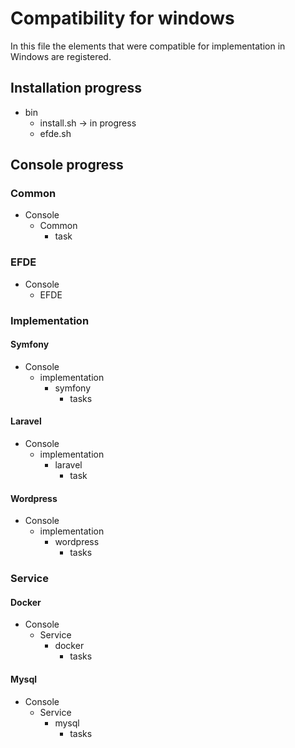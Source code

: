 # Compatibility for windows 

In this file the elements that were compatible for implementation in Windows are registered.


## Installation progress
- bin 
  - install.sh -> in progress
  - efde.sh

## Console progress

### Common 
- Console
  - Common 
    - task

### EFDE
- Console
  - EFDE

### Implementation

#### Symfony
- Console
  - implementation
    - symfony
      - tasks 

#### Laravel
- Console
  - implementation
    - laravel
      - task

#### Wordpress
- Console
  - implementation
    - wordpress
      - tasks

### Service

#### Docker
- Console
  - Service
    - docker
      - tasks

#### Mysql
- Console
  - Service
    - mysql
      - tasks